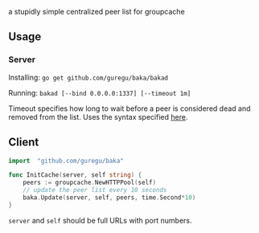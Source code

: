a stupidly simple centralized peer list for groupcache

## Usage
### Server
Installing: `go get github.com/guregu/baka/bakad`

Running: `bakad [--bind 0.0.0.0:1337] [--timeout 1m]`

Timeout specifies how long to wait before a peer is considered dead and removed from the list. Uses the syntax specified [here](https://godoc.org/time#ParseDuration). 

## Client
```go
import 	"github.com/guregu/baka"

func InitCache(server, self string) {
	peers := groupcache.NewHTTPPool(self)
	// update the peer list every 10 seconds
	baka.Update(server, self, peers, time.Second*10)
}
```
`server` and `self` should be full URLs with port numbers. 